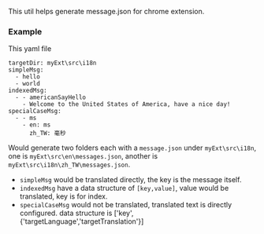 This util helps generate message.json for chrome extension.

### Example
This yaml file
```
targetDir: myExt\src\i18n
simpleMsg:
  - hello
  - world
indexedMsg:
  - - americanSayHello
    - Welcome to the United States of America, have a nice day!
specialCaseMsg:
  - - ms
    - en: ms
      zh_TW: 毫秒
```
Would generate two folders each with a `message.json` under `myExt\src\i18n`,
one is `myExt\src\en\messages.json`, another is `myExt\src\i18n\zh_TW\messages.json`.


- `simpleMsg` would be translated directly, the key is the message itself.
- `indexedMsg` have a data structure of `[key,value]`, value would be
translated, key is for index.
- `specialCaseMsg` would not be translated, translated text is directly configured. data structure is ['key',{'targetLanguage','targetTranslation'}]

